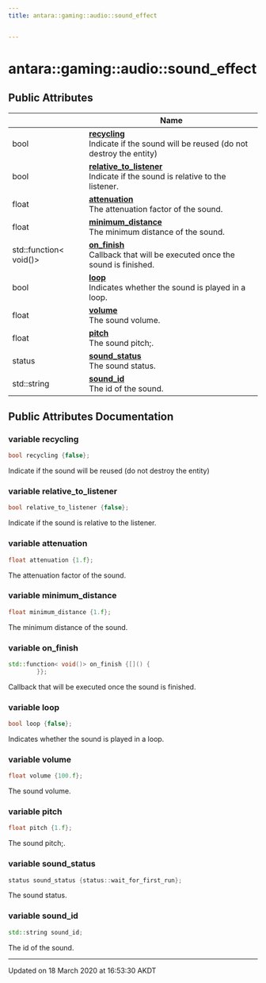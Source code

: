 ```yaml
---
title: antara::gaming::audio::sound_effect


---
```


# antara::gaming::audio::sound_effect

















## Public Attributes

|                | Name           |
| -------------- | -------------- |
| bool | **[recycling](Classes/structantara_1_1gaming_1_1audio_1_1sound__effect.md#variable-recycling)** <br>Indicate if the sound will be reused (do not destroy the entity)  |
| bool | **[relative_to_listener](Classes/structantara_1_1gaming_1_1audio_1_1sound__effect.md#variable-relative_to_listener)** <br>Indicate if the sound is relative to the listener.  |
| float | **[attenuation](Classes/structantara_1_1gaming_1_1audio_1_1sound__effect.md#variable-attenuation)** <br>The attenuation factor of the sound.  |
| float | **[minimum_distance](Classes/structantara_1_1gaming_1_1audio_1_1sound__effect.md#variable-minimum_distance)** <br>The minimum distance of the sound.  |
| std::function< void()> | **[on_finish](Classes/structantara_1_1gaming_1_1audio_1_1sound__effect.md#variable-on_finish)** <br>Callback that will be executed once the sound is finished.  |
| bool | **[loop](Classes/structantara_1_1gaming_1_1audio_1_1sound__effect.md#variable-loop)** <br>Indicates whether the sound is played in a loop.  |
| float | **[volume](Classes/structantara_1_1gaming_1_1audio_1_1sound__effect.md#variable-volume)** <br>The sound volume.  |
| float | **[pitch](Classes/structantara_1_1gaming_1_1audio_1_1sound__effect.md#variable-pitch)** <br>The sound pitch;.  |
| status | **[sound_status](Classes/structantara_1_1gaming_1_1audio_1_1sound__effect.md#variable-sound_status)** <br>The sound status.  |
| std::string | **[sound_id](Classes/structantara_1_1gaming_1_1audio_1_1sound__effect.md#variable-sound_id)** <br>The id of the sound.  |












## Public Attributes Documentation

### variable recycling

```cpp
bool recycling {false};
```

Indicate if the sound will be reused (do not destroy the entity) 



























### variable relative_to_listener

```cpp
bool relative_to_listener {false};
```

Indicate if the sound is relative to the listener. 



























### variable attenuation

```cpp
float attenuation {1.f};
```

The attenuation factor of the sound. 



























### variable minimum_distance

```cpp
float minimum_distance {1.f};
```

The minimum distance of the sound. 



























### variable on_finish

```cpp
std::function< void()> on_finish {[]() {
        }};
```

Callback that will be executed once the sound is finished. 



























### variable loop

```cpp
bool loop {false};
```

Indicates whether the sound is played in a loop. 



























### variable volume

```cpp
float volume {100.f};
```

The sound volume. 



























### variable pitch

```cpp
float pitch {1.f};
```

The sound pitch;. 



























### variable sound_status

```cpp
status sound_status {status::wait_for_first_run};
```

The sound status. 



























### variable sound_id

```cpp
std::string sound_id;
```

The id of the sound. 































-------------------------------

Updated on 18 March 2020 at 16:53:30 AKDT